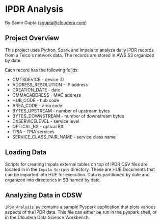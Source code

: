 # IPDR Analysis
By Samir Gupta (sgupta@cloudera.com)

## Project Overview
This project uses Python, Spark and Impala to analyze daily IPDR records from a Telco's network data. The records are 
stored in AWS S3 organized by date. 

Each record has the following feilds:
* CMTSDEVICE - device ID
* ADDRESS_RESOLUTION - IP address
* CREATION_DATE - date
* CMMACADDRESS - MAC address
* HUB_CODE - hub code
* AREA_CODE - area code
* BYTES_UPSTREAM - number of upstream bytes
* BYTES_DOWNSTREAM - number of downstream bytes
* DXSERVICELEVEL - service level
* OPTICAL_RX - optical RX
* TPIA - TPIA services
* SERVICE_CLASS_PAIR_NAME - service class name

## Loading Data
Scripts for creating Impala external tables on top of IPDR CSV files are located in in the ```Impala Scripts``` directory. 
These are HUE Documents that can be imported into HUE for execution. Data is partitioned by date and organized into
directories in S3 named by date. 

## Analyzing Data in CDSW
```IPDR_Analysis.py``` contains a sample Pyspark application that plots various aspects of the IPDR data. This file can either
be run in the pyspark shell, or in the Cloudera Data Science Workbench. 